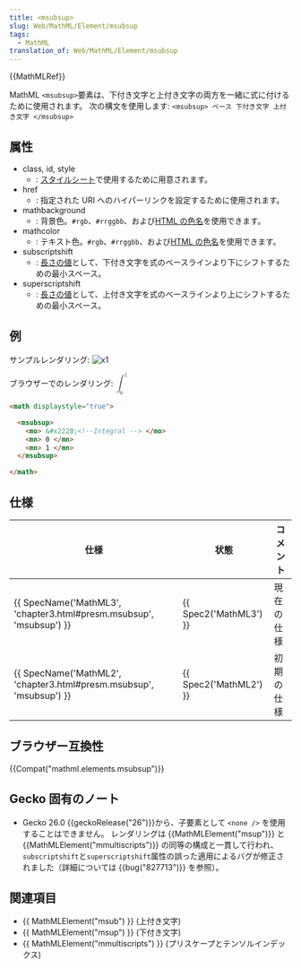 ```yaml
---
title: <msubsup>
slug: Web/MathML/Element/msubsup
tags:
  - MathML
translation_of: Web/MathML/Element/msubsup
---
```

{{MathMLRef}}

MathML `<msubsup>`要素は、下付き文字と上付き文字の両方を一緒に式に付けるために使用されます。
次の構文を使用します: `<msubsup> ベース 下付き文字 上付き文字 </msubsup>`

## 属性

- class, id, style
  - : [スタイルシート](/ja/docs/CSS)で使用するために用意されます。
- href
  - : 指定された URI へのハイパーリンクを設定するために使用されます。
- mathbackground
  - : 背景色。`#rgb`、`#rrggbb`、および[HTML の色名](/ja/docs/CSS/color_value#Color_Keywords)を使用できます。
- mathcolor
  - : テキスト色。`#rgb`、`#rrggbb`、および[HTML の色名](/ja/docs/CSS/color_value#Color_Keywords)を使用できます。
- subscriptshift
  - : [長さの値](/ja/docs/MathML/Attributes/Values#Lengths)として、下付き文字を式のベースラインより下にシフトするための最小スペース。
- superscriptshift
  - : [長さの値](/ja/docs/MathML/Attributes/Values#Lengths)として、上付き文字を式のベースラインより上にシフトするための最小スペース。

## 例

サンプルレンダリング: ![x1](/files/3204/msubsup.png)

ブラウザーでのレンダリング: <math displaystyle="true"><msubsup><mo>∫</mo> <mn>0 </mn><mn>1</mn></msubsup></math>

```html
<math displaystyle="true">

  <msubsup>
    <mo> &#x222B;<!--Integral --> </mo>
    <mn> 0 </mn>
    <mn> 1 </mn>
  </msubsup>

</math>
```

## 仕様

| 仕様                                                                                     | 状態                         | コメント   |
| ---------------------------------------------------------------------------------------- | ---------------------------- | ---------- |
| {{ SpecName('MathML3', 'chapter3.html#presm.msubsup', 'msubsup') }} | {{ Spec2('MathML3') }} | 現在の仕様 |
| {{ SpecName('MathML2', 'chapter3.html#presm.msubsup', 'msubsup') }} | {{ Spec2('MathML2') }} | 初期の仕様 |

## ブラウザー互換性

{{Compat("mathml.elements.msubsup")}}

## Gecko 固有のノート

- Gecko 26.0 {{geckoRelease("26")}}から、子要素として `<none />` を使用することはできません。 レンダリングは {{MathMLElement("msup")}} と {{MathMLElement("mmultiscripts")}} の同等の構成と一貫して行われ、`subscriptshift`と`superscriptshift`属性の誤った適用によるバグが修正されました（詳細については {{bug("827713")}} を参照）。

## 関連項目

- {{ MathMLElement("msub") }} (上付き文字)
- {{ MathMLElement("msup") }} (下付き文字)
- {{ MathMLElement("mmultiscripts") }} (プリスケープとテンソルインデックス)
